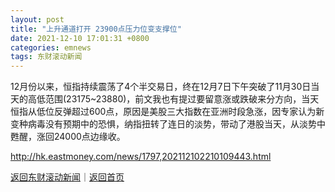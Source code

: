 ```yaml
---
layout: post
title: "上升通道打开 23900点压力位变支撑位"
date: 2021-12-10 17:01:31 +0800
categories: emnews
tags: 东财滚动新闻
---
```


12月份以来，恒指持续震荡了4个半交易日，终在12月7日下午突破了11月30日当天的高低范围(23175~23880)，前文我也有提过要留意涨或跌破来分方向，当天恒指从低位反弹超过600点，原因是美股三大指数在亚洲时段急涨，因专家认为新变种病毒没有预期中的恐惧，纳指扭转了连日的淡势，带动了港股当天，从淡势中甦醒，涨回24000点边缘收。

<http://hk.eastmoney.com/news/1797,202112102210109443.html>

[返回东财滚动新闻](//finews.withounder.com/emnews/)｜[返回首页](//finews.withounder.com/)